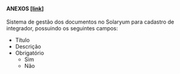 #### ANEXOS [[link](https://sandbox.solaryum.com.br/fotus-yfe/configuracoes/anexos)]

Sistema de gestão dos documentos no Solaryum para cadastro de integrador, possuindo os seguintes campos:

- Título
- Descrição
- Obrigatório
    - Sim
    - Não
